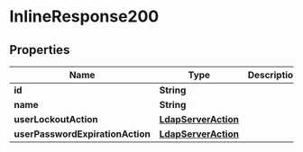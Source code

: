 
# InlineResponse200

## Properties
Name | Type | Description | Notes
------------ | ------------- | ------------- | -------------
**id** | **String** |  |  [optional]
**name** | **String** |  |  [optional]
**userLockoutAction** | [**LdapServerAction**](LdapServerAction.md) |  |  [optional]
**userPasswordExpirationAction** | [**LdapServerAction**](LdapServerAction.md) |  |  [optional]



